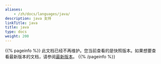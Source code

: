 ```yaml
---
aliases:
    - /zh/docs/languages/java/
description: java 支持
linkTitle: java
title: java
type: docs
weight: 200
---
```




{{% pageinfo %}} 此文档已经不再维护。您当前查看的是快照版本。如果想要查看最新版本的文档，请参阅[最新版本](/zh-cn/docs3-v2/java-sdk/)。
{{% /pageinfo %}}